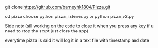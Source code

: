 git clone https://github.com/barneyhk1804/Pizza.git

cd pizza
choose python pizza_listener.py or python pizza_v2.py

Side note (sill working on the code to close it when you press any key if u need to stop the scrpt just close the app) 

everytime pizza is said it will log it in a text file with timestamp and date 

